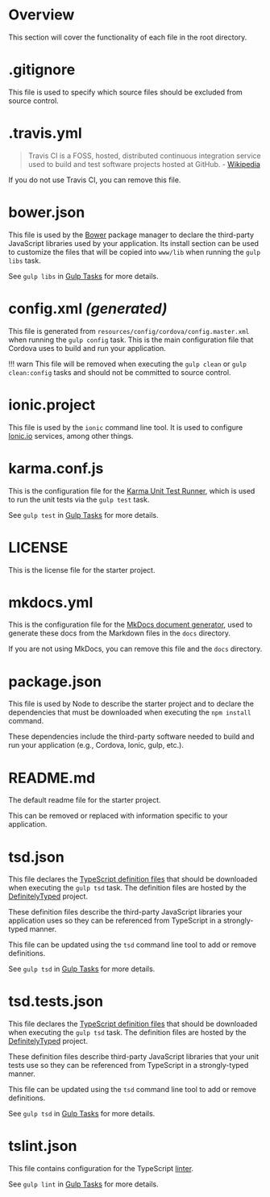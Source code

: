 # Overview

This section will cover the functionality of each file in the root directory.

# .gitignore

This file is used to specify which source files should be excluded from source control.

# .travis.yml

> Travis CI is a FOSS, hosted, distributed continuous integration service used to build and test software projects hosted at GitHub. - [Wikipedia](https://en.wikipedia.org/wiki/Travis_CI)

If you do not use Travis CI, you can remove this file.

# bower.json

This file is used by the [Bower](http://bower.io/) package manager to declare the third-party JavaScript libraries used by your application. Its install section can be used to customize the files that will be copied into `www/lib` when running the `gulp libs` task.

See `gulp libs` in [Gulp Tasks](gulp-tasks.md#gulp-libs) for more details.

# config.xml _(generated)_

This file is generated from `resources/config/cordova/config.master.xml` when running the `gulp config` task. This is the main configuration file that Cordova uses to build and run your application.

!!! warn
	This file will be removed when executing the `gulp clean` or `gulp clean:config` tasks and should not be committed to source control.

# ionic.project

This file is used by the `ionic` command line tool. It is used to configure [Ionic.io](http://ionic.io/) services, among other things.

# karma.conf.js

This is the configuration file for the [Karma Unit Test Runner](https://karma-runner.github.io), which is used to run the unit tests via the `gulp test` task.

See `gulp test` in [Gulp Tasks](gulp-tasks.md#gulp-test) for more details.

# LICENSE

This is the license file for the starter project.

# mkdocs.yml

This is the configuration file for the [MkDocs document generator](http://www.mkdocs.org/), used to generate these docs from the Markdown files in the `docs` directory.

If you are not using MkDocs, you can remove this file and the `docs` directory.

# package.json

This file is used by Node to describe the starter project and to declare the dependencies that must be downloaded when executing the `npm install` command.

These dependencies include the third-party software needed to build and run your application (e.g., Cordova, Ionic, gulp, etc.).

# README.md

The default readme file for the starter project.

This can be removed or replaced with information specific to your application.

# tsd.json

This file declares the [TypeScript definition files](http://www.typescriptlang.org/Handbook#writing-dts-files) that should be downloaded when executing the `gulp tsd` task. The definition files are hosted by the [DefinitelyTyped](http://definitelytyped.org/) project.

These definition files describe the third-party JavaScript libraries your application uses so they can be referenced from TypeScript in a strongly-typed manner.

This file can be updated using the `tsd` command line tool to add or remove definitions.

See `gulp tsd` in [Gulp Tasks](gulp-tasks.md#gulp-tsd) for more details.

# tsd.tests.json

This file declares the [TypeScript definition files](http://www.typescriptlang.org/Handbook#writing-dts-files) that should be downloaded when executing the `gulp tsd` task. The definition files are hosted by the [DefinitelyTyped](http://definitelytyped.org/) project.

These definition files describe third-party JavaScript libraries that your unit tests use so they can be referenced from TypeScript in a strongly-typed manner.

This file can be updated using the `tsd` command line tool to add or remove definitions.

See `gulp tsd` in [Gulp Tasks](gulp-tasks.md#gulp-tsd) for more details.

# tslint.json

This file contains configuration for the TypeScript [linter](https://en.wikipedia.org/wiki/Lint_(software)).

See `gulp lint` in [Gulp Tasks](gulp-tasks.md#gulp-lint) for more details.